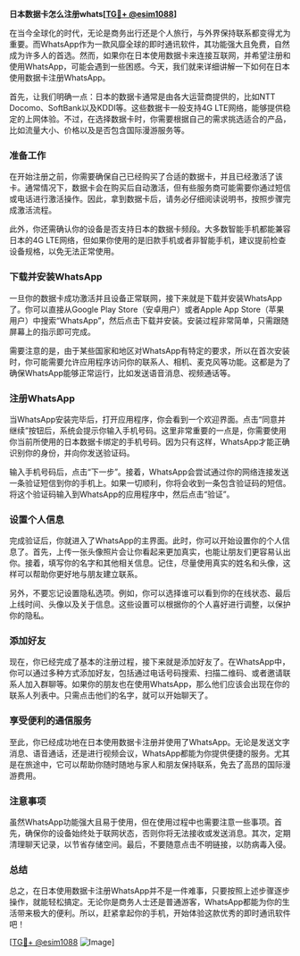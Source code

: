 **日本数据卡怎么注册whats[[TG💪+ @esim1088](https://t.me/s/esim1088)]**

在当今全球化的时代，无论是商务出行还是个人旅行，与外界保持联系都变得尤为重要。而WhatsApp作为一款风靡全球的即时通讯软件，其功能强大且免费，自然成为许多人的首选。然而，如果你在日本使用数据卡来连接互联网，并希望注册和使用WhatsApp，可能会遇到一些困惑。今天，我们就来详细讲解一下如何在日本使用数据卡注册WhatsApp。

首先，让我们明确一点：日本的数据卡通常是由各大运营商提供的，比如NTT Docomo、SoftBank以及KDDI等。这些数据卡一般支持4G LTE网络，能够提供稳定的上网体验。不过，在选择数据卡时，你需要根据自己的需求挑选适合的产品，比如流量大小、价格以及是否包含国际漫游服务等。

### **准备工作**

在开始注册之前，你需要确保自己已经购买了合适的数据卡，并且已经激活了该卡。通常情况下，数据卡会在购买后自动激活，但有些服务商可能需要你通过短信或电话进行激活操作。因此，拿到数据卡后，请务必仔细阅读说明书，按照步骤完成激活流程。

此外，你还需确认你的设备是否支持日本的数据卡频段。大多数智能手机都能兼容日本的4G LTE网络，但如果你使用的是旧款手机或者非智能手机，建议提前检查设备规格，以免无法正常使用。

### **下载并安装WhatsApp**

一旦你的数据卡成功激活并且设备正常联网，接下来就是下载并安装WhatsApp了。你可以直接从Google Play Store（安卓用户）或者Apple App Store（苹果用户）中搜索“WhatsApp”，然后点击下载并安装。安装过程非常简单，只需跟随屏幕上的指示即可完成。

需要注意的是，由于某些国家和地区对WhatsApp有特定的要求，所以在首次安装时，你可能需要允许应用程序访问你的联系人、相机、麦克风等功能。这都是为了确保WhatsApp能够正常运行，比如发送语音消息、视频通话等。

### **注册WhatsApp**

当WhatsApp安装完毕后，打开应用程序，你会看到一个欢迎界面。点击“同意并继续”按钮后，系统会提示你输入手机号码。这里非常重要的一点是，你需要使用你当前所使用的日本数据卡绑定的手机号码。因为只有这样，WhatsApp才能正确识别你的身份，并向你发送验证码。

输入手机号码后，点击“下一步”。接着，WhatsApp会尝试通过你的网络连接发送一条验证短信到你的手机上。如果一切顺利，你将会收到一条包含验证码的短信。将这个验证码输入到WhatsApp的应用程序中，然后点击“验证”。

### **设置个人信息**

完成验证后，你就进入了WhatsApp的主界面。此时，你可以开始设置你的个人信息了。首先，上传一张头像照片会让你看起来更加真实，也能让朋友们更容易认出你。接着，填写你的名字和其他相关信息。记住，尽量使用真实的姓名和头像，这样可以帮助你更好地与朋友建立联系。

另外，不要忘记设置隐私选项。例如，你可以选择谁可以看到你的在线状态、最后上线时间、头像以及关于信息。这些设置可以根据你的个人喜好进行调整，以保护你的隐私。

### **添加好友**

现在，你已经完成了基本的注册过程，接下来就是添加好友了。在WhatsApp中，你可以通过多种方式添加好友，包括通过电话号码搜索、扫描二维码、或者邀请联系人加入群聊等。如果你的朋友也在使用WhatsApp，那么他们应该会出现在你的联系人列表中。只需点击他们的名字，就可以开始聊天了。

### **享受便利的通信服务**

至此，你已经成功地在日本使用数据卡注册并使用了WhatsApp。无论是发送文字消息、语音通话，还是进行视频会议，WhatsApp都能为你提供便捷的服务。尤其是在旅途中，它可以帮助你随时随地与家人和朋友保持联系，免去了高昂的国际漫游费用。

### **注意事项**

虽然WhatsApp功能强大且易于使用，但在使用过程中也需要注意一些事项。首先，确保你的设备始终处于联网状态，否则你将无法接收或发送消息。其次，定期清理聊天记录，以节省存储空间。最后，不要随意点击不明链接，以防病毒入侵。

### **总结**

总之，在日本使用数据卡注册WhatsApp并不是一件难事，只要按照上述步骤逐步操作，就能轻松搞定。无论你是商务人士还是普通游客，WhatsApp都能为你的生活带来极大的便利。所以，赶紧拿起你的手机，开始体验这款优秀的即时通讯软件吧！

[[TG💪+ @esim1088](https://t.me/s/esim1088) ![Image](https://i.postimg.cc/4NQfJmqS/Snipaste-2025-05-13-00-14-12.png)]